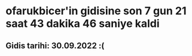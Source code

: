 # ofarukbicer'in gidisine son 7 gun 21 saat 43 dakika 46 saniye kaldi

## Gidis tarihi: 30.09.2022 :(